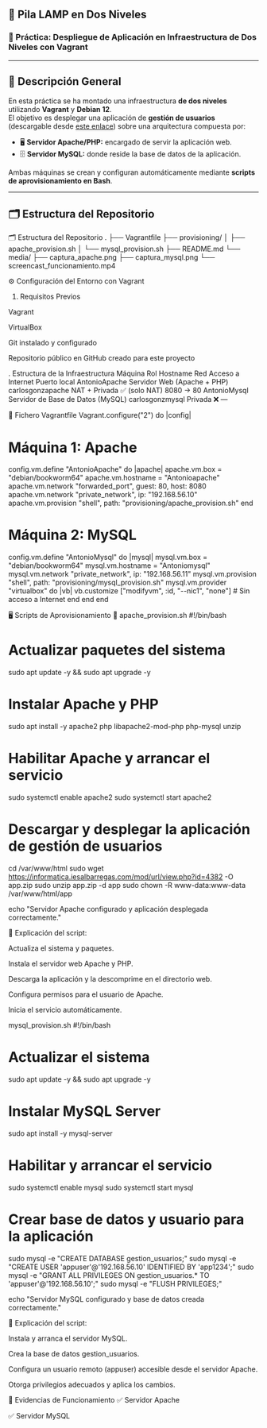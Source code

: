 ## 🧱 **Pila LAMP en Dos Niveles**
### 🚀 Práctica: Despliegue de Aplicación en Infraestructura de Dos Niveles con Vagrant

----

## 📘 **Descripción General**

En esta práctica se ha montado una infraestructura **de dos niveles** utilizando **Vagrant** y **Debian 12**.  
El objetivo es desplegar una aplicación de **gestión de usuarios** (descargable desde [este enlace](https://informatica.iesalbarregas.com/mod/url/view.php?id=4382)) sobre una arquitectura compuesta por:

- 🖥️ **Servidor Apache/PHP:** encargado de servir la aplicación web.  
- 🗄️ **Servidor MySQL:** donde reside la base de datos de la aplicación.

Ambas máquinas se crean y configuran automáticamente mediante **scripts de aprovisionamiento en Bash**.

---

## 🗂️ **Estructura del Repositorio**


🗂️ Estructura del Repositorio
.
├── Vagrantfile
├── provisioning/
│   ├── apache_provision.sh
│   └── mysql_provision.sh
├── README.md
└── media/
    ├── captura_apache.png
    ├── captura_mysql.png
    └── screencast_funcionamiento.mp4
    
⚙️ Configuración del Entorno con Vagrant
1. Requisitos Previos

Vagrant

VirtualBox

Git instalado y configurado

Repositorio público en GitHub creado para este proyecto

. Estructura de la Infraestructura
Máquina	Rol	Hostname	Red	Acceso a Internet	Puerto local
AntonioApache	Servidor Web (Apache + PHP)	carlosgonzapache	NAT + Privada	✅ (solo NAT)	8080 → 80
AntonioMysql	Servidor de Base de Datos (MySQL)	carlosgonzmysql	Privada	❌	—

🧱 Fichero Vagrantfile
Vagrant.configure("2") do |config|
  # Máquina 1: Apache
  config.vm.define "AntonioApache" do |apache|
    apache.vm.box = "debian/bookworm64"
    apache.vm.hostname = "Antonioapache"
    apache.vm.network "forwarded_port", guest: 80, host: 8080
    apache.vm.network "private_network", ip: "192.168.56.10"
    apache.vm.provision "shell", path: "provisioning/apache_provision.sh"
  end

  # Máquina 2: MySQL
  config.vm.define "AntonioMysql" do |mysql|
    mysql.vm.box = "debian/bookworm64"
    mysql.vm.hostname = "Antoniomysql"
    mysql.vm.network "private_network", ip: "192.168.56.11"
    mysql.vm.provision "shell", path: "provisioning/mysql_provision.sh"
    mysql.vm.provider "virtualbox" do |vb|
      vb.customize ["modifyvm", :id, "--nic1", "none"] # Sin acceso a Internet
    end
  end
end

🖥️ Scripts de Aprovisionamiento
🔹 apache_provision.sh
#!/bin/bash
# Actualizar paquetes del sistema
sudo apt update -y && sudo apt upgrade -y

# Instalar Apache y PHP
sudo apt install -y apache2 php libapache2-mod-php php-mysql unzip

# Habilitar Apache y arrancar el servicio
sudo systemctl enable apache2
sudo systemctl start apache2

# Descargar y desplegar la aplicación de gestión de usuarios
cd /var/www/html
sudo wget https://informatica.iesalbarregas.com/mod/url/view.php?id=4382 -O app.zip
sudo unzip app.zip -d app
sudo chown -R www-data:www-data /var/www/html/app

echo "Servidor Apache configurado y aplicación desplegada correctamente."


📘 Explicación del script:

Actualiza el sistema y paquetes.

Instala el servidor web Apache y PHP.

Descarga la aplicación y la descomprime en el directorio web.

Configura permisos para el usuario de Apache.

Inicia el servicio automáticamente.

mysql_provision.sh
#!/bin/bash
# Actualizar el sistema
sudo apt update -y && sudo apt upgrade -y

# Instalar MySQL Server
sudo apt install -y mysql-server

# Habilitar y arrancar el servicio
sudo systemctl enable mysql
sudo systemctl start mysql

# Crear base de datos y usuario para la aplicación
sudo mysql -e "CREATE DATABASE gestion_usuarios;"
sudo mysql -e "CREATE USER 'appuser'@'192.168.56.10' IDENTIFIED BY 'app1234';"
sudo mysql -e "GRANT ALL PRIVILEGES ON gestion_usuarios.* TO 'appuser'@'192.168.56.10';"
sudo mysql -e "FLUSH PRIVILEGES;"

echo "Servidor MySQL configurado y base de datos creada correctamente."


📘 Explicación del script:

Instala y arranca el servidor MySQL.

Crea la base de datos gestion_usuarios.

Configura un usuario remoto (appuser) accesible desde el servidor Apache.

Otorga privilegios adecuados y aplica los cambios.

📸 Evidencias de Funcionamiento
✅ Servidor Apache

✅ Servidor MySQL
